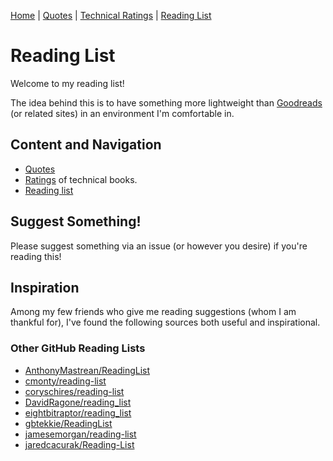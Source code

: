 [Home](https://github.com/bamos/reading-list/blob/master/README.md) | 
[Quotes](http://github.com/bamos/reading-list/blob/master/quotes.md) | 
[Technical Ratings](http://github.com/bamos/reading-list/blob/master/technical-ratings.md) | 
[Reading List](http://github.com/bamos/reading-list/blob/master/reading-list.md)

# Reading List

Welcome to my reading list!

The idea behind this is to have something more lightweight than
[Goodreads](http://www.goodreads.com/) (or related sites)
in an environment I'm comfortable in.

## Content and Navigation

+ [Quotes](http://github.com/bamos/reading-list/blob/master/quotes.md)
+ [Ratings](http://github.com/bamos/reading-list/blob/master/technical-ratings.md)
  of technical books.
+ [Reading list](http://github.com/bamos/reading-list/blob/master/reading-list.md)

## Suggest Something!

Please suggest something via an issue (or however you desire) if you're
reading this!

## Inspiration

Among my few friends who give me reading suggestions (whom I am thankful
for), I've found the following sources both useful and inspirational.

### Other GitHub Reading Lists
+ [AnthonyMastrean/ReadingList](http://github.com/AnthonyMastrean/ReadingList)
+ [cmonty/reading-list](http://github.com/cmonty/reading-list)
+ [coryschires/reading-list](http://github.com/coryschires/reading-list)
+ [DavidRagone/reading\_list](http://github.com/DavidRagone/reading_list)
+ [eightbitraptor/reading\_list](http://github.com/eightbitraptor/reading_list)
+ [gbtekkie/ReadingList](http://github.com/gbtekkie/ReadingList)
+ [jamesemorgan/reading-list](http://github.com/jamesemorgan/reading-list)
+ [jaredcacurak/Reading-List](http://github.com/jaredcacurak/Reading-List)
